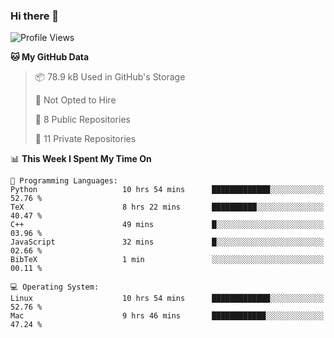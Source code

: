 ### Hi there 👋

<!--
**huayuan4396/huayuan4396** is a ✨ _special_ ✨ repository because its `README.md` (this file) appears on your GitHub profile.

Here are some ideas to get you started:

- 🔭 I’m currently working on ...
- 🌱 I’m currently learning ...
- 👯 I’m looking to collaborate on ...
- 🤔 I’m looking for help with ...
- 💬 Ask me about ...
- 📫 How to reach me: ...
- 😄 Pronouns: ...
- ⚡ Fun fact: ...
-->

<!--START_SECTION:waka-->
![Profile Views](http://img.shields.io/badge/Profile%20Views-0-blue)

**🐱 My GitHub Data** 

> 📦 78.9 kB Used in GitHub's Storage 
 > 
> 🚫 Not Opted to Hire
 > 
> 📜 8 Public Repositories 
 > 
> 🔑 11 Private Repositories 
 > 
📊 **This Week I Spent My Time On** 

```text
💬 Programming Languages: 
Python                   10 hrs 54 mins      █████████████░░░░░░░░░░░░   52.76 % 
TeX                      8 hrs 22 mins       ██████████░░░░░░░░░░░░░░░   40.47 % 
C++                      49 mins             █░░░░░░░░░░░░░░░░░░░░░░░░   03.96 % 
JavaScript               32 mins             █░░░░░░░░░░░░░░░░░░░░░░░░   02.66 % 
BibTeX                   1 min               ░░░░░░░░░░░░░░░░░░░░░░░░░   00.11 % 

💻 Operating System: 
Linux                    10 hrs 54 mins      █████████████░░░░░░░░░░░░   52.76 % 
Mac                      9 hrs 46 mins       ████████████░░░░░░░░░░░░░   47.24 % 
```


<!--END_SECTION:waka-->
